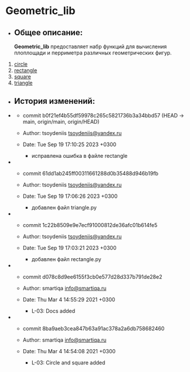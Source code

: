 # Geometric_lib
- ## Общее описание:
  **Geometric_lib** предоставляет набр функций
для вычисления плоплощади и перриметра различных геометрических фигур.

1. <a href = https://github.com/tsoydeniis/geometric_lib/blob/main/docs/circle.md>circle<a/>
2. <a href = https://github.com/tsoydeniis/geometric_lib/blob/main/docs/rectangle.md>rectangle<a/>
3. <a href = https://github.com/tsoydeniis/geometric_lib/blob/main/docs/square.md>square<a/>
4. <a href = https://github.com/tsoydeniis/geometric_lib/blob/main/docs/triangle.md>triangle<a/>

- ## История изменений:

- - commit b0f21ef4b55df59978c265c5821736b3a34bbd57 (HEAD -> main, origin/main, origin/HEAD)
   - Author: tsoydeniis <tsoydeniis@yandex.ru>
   - Date:   Tue Sep 19 17:10:25 2023 +0300

     - исправлена ошибка в файле rectangle
- - commit 61dd1ab245ff00311661288d0b35488d946b19fb
   - Author: tsoydeniis <tsoydeniis@yandex.ru>
   - Date:   Tue Sep 19 17:06:26 2023 +0300

     - добавлен файл triangle.py

- - commit 1c22b8509e9e7ecf91000812de36afc01b614fe5
  - Author: tsoydeniis <tsoydeniis@yandex.ru>
  - Date:   Tue Sep 19 17:03:21 2023 +0300

      - добавлен файл rectangle.py

- - commit d078c8d9ee6155f3cb0e577d28d337b791de28e2
   - Author: smartiqa <info@smartiqa.ru>
   - Date:   Thu Mar 4 14:55:29 2021 +0300

       - L-03: Docs added

- - commit 8ba9aeb3cea847b63a91ac378a2a6db758682460
  - Author: smartiqa <info@smartiqa.ru>
  - Date:   Thu Mar 4 14:54:08 2021 +0300

      - L-03: Circle and square added


